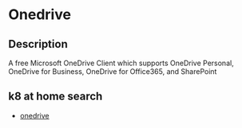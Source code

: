 # Onedrive

## Description

A free Microsoft OneDrive Client which supports OneDrive Personal, OneDrive for Business, OneDrive for Office365, and SharePoint

## k8 at home search

- [onedrive](https://nanne.dev/k8s-at-home-search/#/onedrive)
